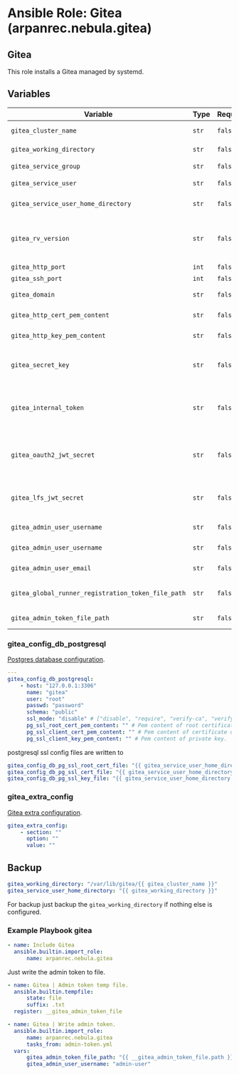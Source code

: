 # Ansible Role: Gitea (arpanrec.nebula.gitea)

## Gitea

This role installs a Gitea managed by systemd.

## Variables

| Variable                                           | Type  | Required | Default                                   | Description                                                                                                                                  |
|----------------------------------------------------|-------|----------|-------------------------------------------|----------------------------------------------------------------------------------------------------------------------------------------------|
| `gitea_cluster_name`                               | `str` | `false`  | `main`                                    | Isolated gitea instance.                                                                                                                     |
| `gitea_working_directory`                          | `str` | `false`  | `/var/lib/gitea/{{ gitea_cluster_name }}` | Gitea Data directory.                                                                                                                        |
| `gitea_service_group`                              | `str` | `false`  | `gitea-{{ gitea_cluster_name }}`          | Gitea Service Group.                                                                                                                         |
| `gitea_service_user`                               | `str` | `false`  | `{{ gitea_service_group }}`               | Gitea Service User.                                                                                                                          |
| `gitea_service_user_home_directory`                | `str` | `false`  | `{{ gitea_working_directory }}`           | Gitea Service User Home Directory.                                                                                                           |
| `gitea_rv_version`                                 | `str` | `false`  | `fetch_latest_version`                    | If set to `fetch_latest_version` it will pull from [Gitea version](https://github.com/go-gitea/gitea/releases), else something like `1.24.6` |
| `gitea_http_port`                                  | `int` | `false`  | `8582`                                    | Http port.                                                                                                                                   |
| `gitea_ssh_port`                                   | `int` | `false`  | `8583`                                    | SSH port.                                                                                                                                    |
| `gitea_domain`                                     | `str` | `false`  | `{{ ansible_fqdn }}`                      | Gitea communication URI.                                                                                                                     |
| `gitea_http_cert_pem_content`                      | `str` | `false`  | None                                      | Gitea SSL Certificate pem content.                                                                                                           |
| `gitea_http_key_pem_content`                       | `str` | `false`  | None                                      | Gitea SSL Key pem content.                                                                                                                   |
| `gitea_secret_key`                                 | `str` | `false`  | None                                      | Global secret key (Generated automatically if not provided).                                                                                 |
| `gitea_internal_token`                             | `str` | `false`  | None                                      | Internal secret within Gitea binary (generated automatically if not provided).                                                               |
| `gitea_oauth2_jwt_secret`                          | `str` | `false`  | None                                      | OAuth2 authentication secret (generated automatically if not provided).                                                                      |
| `gitea_lfs_jwt_secret`                             | `str` | `false`  | None                                      | LFS authentication secret (generated automatically if not provided).                                                                         |
| `gitea_admin_user_username`                        | `str` | `false`  | None                                      | Gitea admin user username.                                                                                                                   |
| `gitea_admin_user_username`                        | `str` | `false`  | None                                      | Gitea admin user password.                                                                                                                   |
| `gitea_admin_user_email`                           | `str` | `false`  | None                                      | Gitea admin user email address.                                                                                                              |
| `gitea_global_runner_registration_token_file_path` | `str` | `false`  | None                                      | Writes the global runner token to this file.                                                                                                 |
| `gitea_admin_token_file_path`                      | `str` | `false`  | None                                      | Writes the admin user token to file.                                                                                                         |

### gitea_config_db_postgresql

[Postgres database configuration](https://docs.gitea.com/administration/config-cheat-sheet#database-database).

```yaml
---
gitea_config_db_postgresql:
    - host: "127.0.0.1:3306"
      name: "gitea"
      user: "root"
      passwd: "password"
      schema: "public"
      ssl_mode: "disable" # ["disable", "require", "verify-ca", "verify-full"]
      pg_ssl_root_cert_pem_content: "" # Pem content of root certificate.
      pg_ssl_client_cert_pem_content: "" # Pem content of certificate or full chain.
      pg_ssl_client_key_pem_content: "" # Pem content of private key.
```

postgresql ssl config files are written to
```yaml
gitea_config_db_pg_ssl_root_cert_file: "{{ gitea_service_user_home_directory }}/.postgresql/root.crt"
gitea_config_db_pg_ssl_cert_file: "{{ gitea_service_user_home_directory }}/.postgresql/postgresql.crt"
gitea_config_db_pg_ssl_key_file: "{{ gitea_service_user_home_directory }}/.postgresql/postgresql.key"
```

### gitea_extra_config

[Gitea extra configuration](https://docs.gitea.com/administration/config-cheat-sheet).

```yaml
gitea_extra_config:
    - section: ""
      option: ""
      value: ""
```

## Backup

```yaml
gitea_working_directory: "/var/lib/gitea/{{ gitea_cluster_name }}"
gitea_service_user_home_directory: "{{ gitea_working_directory }}"
```

For backup just backup the `gitea_working_directory` if nothing else is configured.


### Example Playbook gitea

```yaml
- name: Include Gitea
  ansible.builtin.import_role:
      name: arpanrec.nebula.gitea
```

Just write the admin token to file.

```yaml
- name: Gitea | Admin token temp file.
  ansible.builtin.tempfile:
      state: file
      suffix: .txt
  register: __gitea_admin_token_file

- name: Gitea | Write admin token.
  ansible.builtin.import_role:
      name: arpanrec.nebula.gitea
      tasks_from: admin-token.yml
  vars:
      gitea_admin_token_file_path: "{{ __gitea_admin_token_file.path }}"
      gitea_admin_user_username: "admin-user"
```
